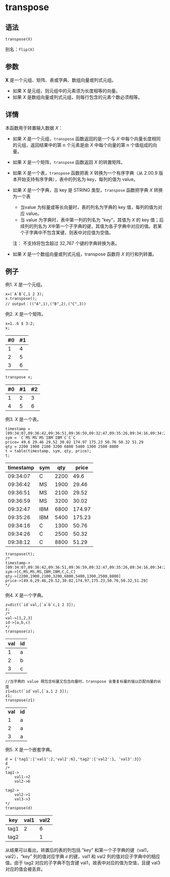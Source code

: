 # transpose

## 语法

`transpose(X)`

别名：`flip(X)`

## 参数

**X** 是一个元组、矩阵、表或字典、数组向量或列式元组。

* 如果 X 是元组，则元组中的元素须为长度相等的向量。
* 如果 *X* 是数组向量或列式元组，则每行包含的元素个数必须相等。

## 详情

本函数用于转置输入数据 *X*：

* 如果 *X* 是一个元组，`transpose` 函数返回的是一个与
  *X* 中每个向量长度相同的元组，返回结果中的第 n 个元素是由 *X* 中每个向量的第 n 个值组成的向量。
* 如果 *X* 是一个矩阵，`transpose` 函数返回 *X*
  的转置矩阵。
* 如果 *X* 是一个表，`transpose` 函数把表 *X*
  转换为一个有序字典（从 2.00.9 版本开始支持有序字典），表中的列名为 key，每列的值为 value。
* 如果 *X* 是一个字典，且 key 是 STRING 类型，`transpose` 函数把字典 *X*
  转换为一个表
  + 当value 为标量或等长向量时，表的列名为字典的 key 值，每列的值为对应 value。
  + 当 value 为字典时，表中第一列的列名为 ”key“，其值为 *X* 的 key 值；后续列的列名为 *X*中第一个子字典的键，其值为各子字典中对应的值。若某个子字典中不包含某键，则表中对应值为空值。

  注： 不支持将包含超过 32,767 个键的字典转换为表。
* 如果 *X* 是一个数组向量或列式元组，transpose 函数将 *X* 的行和列转置。

## 例子

例1. *X* 是一个元组。

```
x=(`A`B`C,1 2 3);
x.transpose();
// output：(("A",1),("B",2),("C",3))
```

例2. *X* 是一个矩阵。

```
x=1..6 $ 3:2;
x;
```

| #0 | #1 |
| --- | --- |
| 1 | 4 |
| 2 | 5 |
| 3 | 6 |

```
transpose x;
```

| #0 | #1 | #2 |
| --- | --- | --- |
| 1 | 2 | 3 |
| 4 | 5 | 6 |

例3. *X* 是一个表。

```
timestamp = [09:34:07,09:36:42,09:36:51,09:36:59,09:32:47,09:35:26,09:34:16,09:34:26,09:38:12]
sym = `C`MS`MS`MS`IBM`IBM`C`C`C
price= 49.6 29.46 29.52 30.02 174.97 175.23 50.76 50.32 51.29
qty = 2200 1900 2100 3200 6800 5400 1300 2500 8800
t = table(timestamp, sym, qty, price);
t;
```

| timestamp | sym | qty | price |
| --- | --- | --- | --- |
| 09:34:07 | C | 2200 | 49.6 |
| 09:36:42 | MS | 1900 | 29.46 |
| 09:36:51 | MS | 2100 | 29.52 |
| 09:36:59 | MS | 3200 | 30.02 |
| 09:32:47 | IBM | 6800 | 174.97 |
| 09:35:26 | IBM | 5400 | 175.23 |
| 09:34:16 | C | 1300 | 50.76 |
| 09:34:26 | C | 2500 | 50.32 |
| 09:38:12 | C | 8800 | 51.29 |

```
transpose(t);
/*
timestamp->[09:34:07,09:36:42,09:36:51,09:36:59,09:32:47,09:35:26,09:34:16,09:34:26,09:38:12]
sym->[C,MS,MS,MS,IBM,IBM,C,C,C]
qty->[2200,1900,2100,3200,6800,5400,1300,2500,8800]
price->[49.6,29.46,29.52,30.02,174.97,175.23,50.76,50.32,51.29]
*/
```

例4. *X* 是一个字典。

```
z=dict(`id`val,[`a`b`c,1 2 3]);
z;
/*
val->[1,2,3]
id->[a,b,c]
*/
transpose(z);
```

| val | id |
| --- | --- |
| 1 | a |
| 2 | b |
| 3 | c |

```
//当字典的 value 既包含标量又包含向量时，transpose 会重复标量的值以匹配向量的长度
z1=dict(`id`val,[`a,1 2 3]);
z1;
transpose(z1)
```

|  |  |
| --- | --- |
| **val** | **id** |
| 1 | a |
| 2 | a |
| 3 | a |

例5. *X* 是一个嵌套字典。

```
d = {'tag1':{'val1':2,'val2':6},'tag2':{'val2':1, 'val3':3}}
d
/*
tag1->
    val1->2
    val2->6

tag2->
    val2->1
    val3->3
*/
transpose(d)
```

| key | val1 | val2 |
| --- | --- | --- |
| tag1 | 2 | 6 |
| tag2 |  | 1 |

从结果可以看出，转置后的表的列包括 "key" 和第一个子字典的键（val1，val2），“key” 列的值对应字典 `d` 的键，val1
和 val2 列的值对应子字典中的相应值。由于 tag2 对应的子字典不包含键 val1，故表中对应的值为空值，且键 val3 对应的值会被丢弃。

